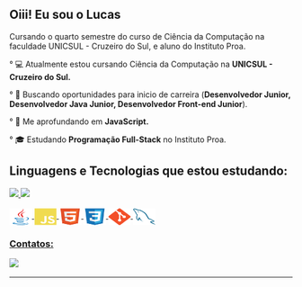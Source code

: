 ## Oiii! Eu sou o Lucas 
 Cursando o quarto semestre do curso de Ciência da Computação na faculdade UNICSUL - Cruzeiro do Sul, e aluno do Instituto Proa. 

  ° 💻 Atualmente estou cursando  Ciência da Computação na <strong> UNICSUL - Cruzeiro do Sul.</strong>

  ° 💼 Buscando oportunidades para inicio de carreira (<strong>Desenvolvedor Junior, Desenvolvedor Java Junior, Desenvolvedor Front-end Junior</strong>).

  ° 🚀 Me aprofundando em <strong>JavaScript.</strong>

  ° 🎓 Estudando <strong>Programação Full-Stack</strong> no Instituto Proa. 
<h2>Linguagens e Tecnologias que estou estudando:</h2>

 <div>
  <a href="https://github.com/olucas07">
  <img height="180em" src="https://github-readme-stats.vercel.app/api?username=olucas07&show_icons=true&theme=midnight-purple&include_all_commits=true&count_private=true"/>
  <img height="180em" src="https://github-readme-stats.vercel.app/api/top-langs/?username=olucas07&layout=compact&langs_count=7&theme=midnight-purple"/>
<div style="display: inline_block"><br> 
<img align="center" alt="Java" height="30" width="40" src="https://github.com/CR10L02k/imagens/blob/main/icons/java/java-original.svg">
<img align="center" alt="Js" height="30" width="40" src="https://raw.githubusercontent.com/devicons/devicon/master/icons/javascript/javascript-plain.svg">
<img align="center" alt="HTML" height="30" width="40" src="https://raw.githubusercontent.com/devicons/devicon/master/icons/html5/html5-original.svg">
<img align="center" alt="CSS" height="30" width="40" src="https://raw.githubusercontent.com/devicons/devicon/master/icons/css3/css3-original.svg">
<img align="center" alt="Git" height="30" width="40" src="https://github.com/CR10L02k/imagens/blob/main/icons/git/git-original.svg">
<img align="center" alt="Mysql" height="30" width="40" src="https://github.com/CR10L02k/imagens/blob/main/icons/mysql/mysql-original.svg">
</div>
   
   <h3>Contatos:</h3>
<p align="left">
  <a href="https://www.linkedin.com/in/lucas-cabaleiro/" target="_blank"><img src="https://img.shields.io/badge/-LinkedIn-%230077B5?style=for-the-badge&logo=linkedin&logoColor=white" target="_blank"></a> 
<hr>
 
</div>
